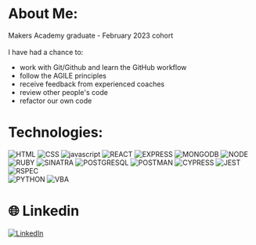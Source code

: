 # About Me:
Makers Academy graduate - February 2023 cohort<br><br>
I have had a chance to: <br>

- work with Git/Github and learn the GitHub workflow
- follow the AGILE principles
- receive feedback from experienced coaches
- review other people's code
- refactor our own code

# Technologies:

![HTML](https://img.shields.io/badge/HTML-orange?style=for-the-badge&logoColor=white&logo=html5)
![CSS](https://img.shields.io/badge/CSS-blue?style=for-the-badge&logoColor=white&logo=css3)
![javascript](https://img.shields.io/badge/JAVASCRIPT-yellow?style=for-the-badge&logoColor=white&logo=javascript)
![REACT](https://img.shields.io/badge/REACT-blue?style=for-the-badge&logoColor=white&logo=react)
![EXPRESS](https://img.shields.io/badge/EXPRESS-orange?style=for-the-badge&logoColor=white&logo=express)
![MONGODB](https://img.shields.io/badge/MONGODB-brightgreen?style=for-the-badge&logoColor=white&logo=mongodb)
![NODE](https://img.shields.io/badge/NODE.JS-green?style=for-the-badge&logoColor=white&logo=nodedotjs)<br>
![RUBY](https://img.shields.io/badge/RUBY-red?style=for-the-badge&logoColor=white&logo=ruby)
![SINATRA](https://img.shields.io/badge/SINATRA-grey?style=for-the-badge&logoColor=white&logo=rubysinatra)
![POSTGRESQL](https://img.shields.io/badge/POSTGRESQL-red?style=for-the-badge&logoColor=white&logo=postgresql)
![POSTMAN](https://img.shields.io/badge/POSTMAN-brightgreen?style=for-the-badge&logoColor=white&logo=postgresql)
![CYPRESS](https://img.shields.io/badge/CYPRESS-blue?style=for-the-badge&logoColor=white&logo=postgresql)
![JEST](https://img.shields.io/badge/JEST-yellow?style=for-the-badge&logoColor=white&logo=postgresql)
![RSPEC](https://img.shields.io/badge/RSPEC-orange?style=for-the-badge&logoColor=white&logo=postgresql)<br>
![PYTHON](https://img.shields.io/badge/PYTHON-blue?style=for-the-badge&logoColor=white&logo=postgresql)
![VBA](https://img.shields.io/badge/VISUALBASIC-yellow?style=for-the-badge&logoColor=white&logo=postgresql)

# 🌐 Linkedin
[![LinkedIn](https://img.shields.io/badge/LinkedIn-%230077B5.svg?logo=linkedin&logoColor=white)](https://www.linkedin.com/in/paul-lazar-03469693/) 